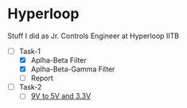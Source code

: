 # Hyperloop
 Stuff I did as Jr. Controls Engineer at Hyperloop IITB

<!--Task List-->
* [ ] Task-1
    * [x] Aplha-Beta Filter
    * [x] Aplha-Beta-Gamma Filter
    * [ ] Report
* [ ] Task-2
    * [ ] [9V to 5V and 3.3V](https://electronics.stackexchange.com/questions/222045/how-to-convert-9v-to-3-3v-and-5v/222048)
